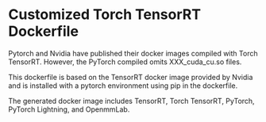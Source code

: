 # Customized Torch TensorRT Dockerfile

Pytorch and Nvidia have published their docker images compiled with Torch TensorRT. However, the PyTorch compiled omits XXX_cuda_cu.so files. 

This dockerfile is based on the TensorRT docker image provided by Nvidia and is installed with a pytorch environment using pip in the dockerfile.

The generated docker image includes TensorRT, Torch TensorRT, PyTorch, PyTorch Lightning, and OpenmmLab.

